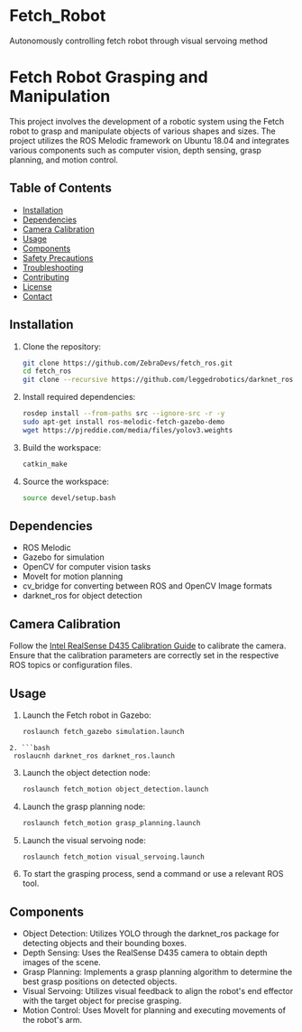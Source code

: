 # Fetch_Robot
Autonomously controlling fetch robot through visual servoing method


# Fetch Robot Grasping and Manipulation

This project involves the development of a robotic system using the Fetch robot to grasp and manipulate objects of various shapes and sizes. The project utilizes the ROS Melodic framework on Ubuntu 18.04 and integrates various components such as computer vision, depth sensing, grasp planning, and motion control.

## Table of Contents
- [Installation](#installation)
- [Dependencies](#dependencies)
- [Camera Calibration](#camera-calibration)
- [Usage](#usage)
- [Components](#components)
- [Safety Precautions](#safety-precautions)
- [Troubleshooting](#troubleshooting)
- [Contributing](#contributing)
- [License](#license)
- [Contact](#contact)

## Installation
1. Clone the repository:
   ```bash
   git clone https://github.com/ZebraDevs/fetch_ros.git
   cd fetch_ros
   git clone --recursive https://github.com/leggedrobotics/darknet_ros.git

   ```

2. Install required dependencies:
   ```bash
   rosdep install --from-paths src --ignore-src -r -y
   sudo apt-get install ros-melodic-fetch-gazebo-demo
   wget https://pjreddie.com/media/files/yolov3.weights
   ```

3. Build the workspace:
   ```bash
   catkin_make
   ```

4. Source the workspace:
   ```bash
   source devel/setup.bash
   ```

## Dependencies
- ROS Melodic
- Gazebo for simulation
- OpenCV for computer vision tasks
- MoveIt for motion planning
- cv_bridge for converting between ROS and OpenCV Image formats
- darknet_ros for object detection

## Camera Calibration
Follow the [Intel RealSense D435 Calibration Guide](https://github.com/IntelRealSense/librealsense/blob/master/doc/calibration.md) to calibrate the camera. Ensure that the calibration parameters are correctly set in the respective ROS topics or configuration files.

## Usage
1. Launch the Fetch robot in Gazebo:
   ```bash
   roslaunch fetch_gazebo simulation.launch
  ```
2. ```bash
   roslaucnh darknet_ros darknet_ros.launch
   ```

3. Launch the object detection node:
   ```bash
   roslaunch fetch_motion object_detection.launch
   ```

4. Launch the grasp planning node:
   ```bash
   roslaunch fetch_motion grasp_planning.launch
   ```

5. Launch the visual servoing node:
   ```bash
   roslaunch fetch_motion visual_servoing.launch
   ```

6. To start the grasping process, send a command or use a relevant ROS tool.

## Components
- Object Detection: Utilizes YOLO through the darknet_ros package for detecting objects and their bounding boxes.
- Depth Sensing: Uses the RealSense D435 camera to obtain depth images of the scene.
- Grasp Planning: Implements a grasp planning algorithm to determine the best grasp positions on detected objects.
- Visual Servoing: Utilizes visual feedback to align the robot's end effector with the target object for precise grasping.
- Motion Control: Uses MoveIt for planning and executing movements of the robot's arm.




